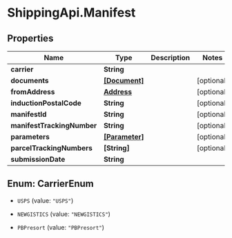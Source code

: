 # ShippingApi.Manifest

## Properties

Name | Type | Description | Notes
------------ | ------------- | ------------- | -------------
**carrier** | **String** |  | 
**documents** | [**[Document]**](Document.md) |  | [optional] 
**fromAddress** | [**Address**](Address.md) |  | [optional] 
**inductionPostalCode** | **String** |  | [optional] 
**manifestId** | **String** |  | [optional] 
**manifestTrackingNumber** | **String** |  | [optional] 
**parameters** | [**[Parameter]**](Parameter.md) |  | [optional] 
**parcelTrackingNumbers** | **[String]** |  | [optional] 
**submissionDate** | **String** |  | 



## Enum: CarrierEnum


* `USPS` (value: `"USPS"`)

* `NEWGISTICS` (value: `"NEWGISTICS"`)

* `PBPresort` (value: `"PBPresort"`)




